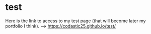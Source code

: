 # test
Here is the link to access to my test page (that will become later my portfolio I think).
--> https://codastic25.github.io/test/
